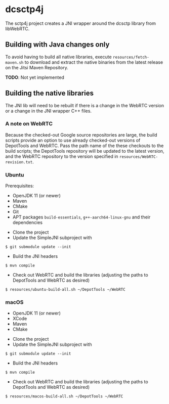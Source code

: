# dcsctp4j
The sctp4j project creates a JNI wrapper around the dcsctp library from libWebRTC.

## Building with Java changes only

To avoid having to build all native libraries,
execute `resources/fetch-maven.sh` to download and extract the native binaries
from the latest release on the Jitsi Maven Repository.

**TODO**: Not yet implemented

## Building the native libraries
The JNI lib will need to be rebuilt if there is a change in the WebRTC version or a change in the JNI wrapper
C++ files.

### A note on WebRTC
Because the checked-out Google source repositories are large, the build scripts provide an option to use
already checked-out versions of DepotTools and WebRTC.  Pass the path name of the these checkouts to the
build scripts; the DepotTools repository will be updated to the latest version, and the WebRTC repository
to the version specified in `resources/WebRTC-revision.txt`.

### Ubuntu

Prerequisites:

- OpenJDK 11 (or newer)
- Maven
- CMake
- Git
- APT packages `build-essentials`, `g++-aarch64-linux-gnu` and their dependencies

* Clone the project
* Update the SimpleJNI subproject with
```
$ git submodule update --init
```
* Build the JNI headers
```
$ mvn compile
```
* Check out WebRTC and build the libraries (adjusting the paths to DepotTools and WebRTC as desired)
```
$ resources/ubuntu-build-all.sh ~/DepotTools ~/WebRTC
```

### macOS
- OpenJDK 11 (or newer)
- XCode
- Maven
- CMake

* Clone the project
* Update the SimpleJNI subproject with
```
$ git submodule update --init
```
* Build the JNI headers
```
$ mvn compile
```
* Check out WebRTC and build the libraries (adjusting the paths to DepotTools and WebRTC as desired)
```
$ resources/macos-build-all.sh ~/DepotTools ~/WebRTC
```

